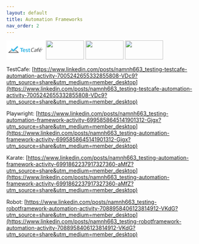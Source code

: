```yaml
---
layout: default
title: Automation Frameworks
nav_order: 2
---
```


<img src="https://raw.githubusercontent.com/DevExpress/testcafe-gh-page-assets/master/src/images/testcafe-ogp-icon.png" width="100" height="50">
<img src="https://media.licdn.com/dms/image/D5612AQEEuzfJisLm5w/article-cover_image-shrink_600_2000/0/1672650120051?e=2147483647&v=beta&t=ZzQpawm15K3ec6N_TjQQ3YKExeJd0I2tWDcc2OE6YGo" width="100" height="50">
<img src="https://repository-images.githubusercontent.com/81226206/2392b041-2ddb-438c-91ae-4022cf7f4549" width="100" height="50">
<img src="https://www.gss.com.tw/images/easyblog_articles/1452/RobotFramework.png" width="100" height="50">

TestCafe: [https://www.linkedin.com/posts/namnh663_testing-testcafe-automation-activity-7005242655332855808-VDc9?utm_source=share&utm_medium=member_desktop](https://www.linkedin.com/posts/namnh663_testing-testcafe-automation-activity-7005242655332855808-VDc9?utm_source=share&utm_medium=member_desktop)

Playwright: [https://www.linkedin.com/posts/namnh663_testing-automation-framework-activity-6995858645141901312-Gjgx?utm_source=share&utm_medium=member_desktop](https://www.linkedin.com/posts/namnh663_testing-automation-framework-activity-6995858645141901312-Gjgx?utm_source=share&utm_medium=member_desktop)

Karate: [https://www.linkedin.com/posts/namnh663_testing-automation-framework-activity-6991862237917327360-aMfZ?utm_source=share&utm_medium=member_desktop](https://www.linkedin.com/posts/namnh663_testing-automation-framework-activity-6991862237917327360-aMfZ?utm_source=share&utm_medium=member_desktop)

Robot: [https://www.linkedin.com/posts/namnh663_testing-robotframework-automation-activity-7088958406123814912-VKdG?utm_source=share&utm_medium=member_desktop](https://www.linkedin.com/posts/namnh663_testing-robotframework-automation-activity-7088958406123814912-VKdG?utm_source=share&utm_medium=member_desktop)
